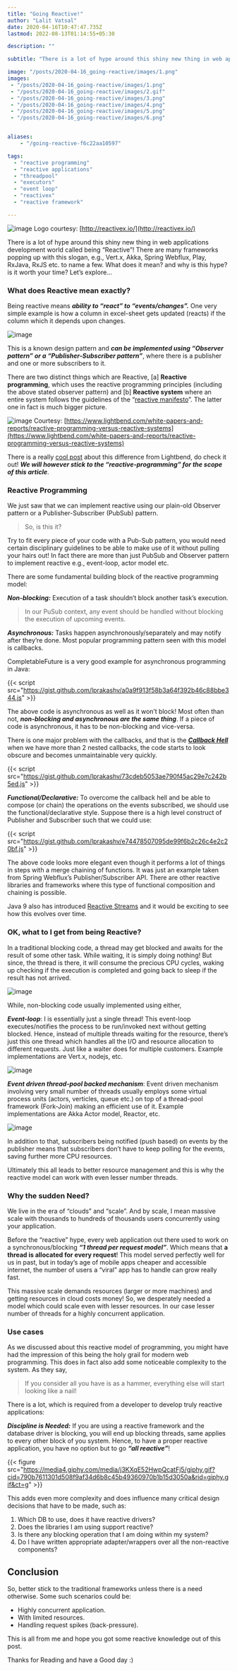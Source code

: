 ```yaml
---
title: "Going Reactive!"
author: "Lalit Vatsal"
date: 2020-04-16T10:47:47.735Z
lastmod: 2022-08-13T01:14:55+05:30

description: ""

subtitle: "There is a lot of hype around this shiny new thing in web applications development world called being “Reactive”! There are many…"

image: "/posts/2020-04-16_going-reactive/images/1.png"
images:
 - "/posts/2020-04-16_going-reactive/images/1.png"
 - "/posts/2020-04-16_going-reactive/images/2.gif"
 - "/posts/2020-04-16_going-reactive/images/3.png"
 - "/posts/2020-04-16_going-reactive/images/4.png"
 - "/posts/2020-04-16_going-reactive/images/5.png"
 - "/posts/2020-04-16_going-reactive/images/6.png"


aliases:
    - "/going-reactive-f6c22aa10597"

tags:
  - "reactive programming"
  - "reactive applications"
  - "threadpool"
  - "executors"
  - "event loop"
  - "reactivex"
  - "reactive framework"

---
```


![image](/posts/2020-04-16_going-reactive/images/1.png#layoutTextWidth)
Logo courtesy: [http://reactivex.io/](http://reactivex.io/)

There is a lot of hype around this shiny new thing in web applications development world called being “Reactive”! There are many frameworks popping up with this slogan, e.g., Vert.x, Akka, Spring Webflux, Play, RxJava, RxJS etc. to name a few. What does it mean? and why is this hype? is it worth your time? Let’s explore…

### What does Reactive mean exactly?

Being reactive means **_ability to “react” to “events/changes”._** One very simple example is how a column in excel-sheet gets updated (reacts) if the column which it depends upon changes.

![image](/posts/2020-04-16_going-reactive/images/2.gif#layoutTextWidth)

This is a known design pattern and **_can be implemented using “Observer pattern” or a “Publisher-Subscriber pattern”_**, where there is a publisher and one or more subscribers to it.

There are two distinct things which are Reactive, [a] **Reactive programming**, which uses the reactive programming principles (including the above stated observer pattern) and [b] **Reactive system** where an entire system follows the guidelines of the “[reactive manifesto](http://www.reactivemanifesto.org/)”. The latter one in fact is much bigger picture.

![image](/posts/2020-04-16_going-reactive/images/3.png#layoutTextWidth)
Courtesy: [https://www.lightbend.com/white-papers-and-reports/reactive-programming-versus-reactive-systems](https://www.lightbend.com/white-papers-and-reports/reactive-programming-versus-reactive-systems)

There is a really [cool post](https://www.lightbend.com/white-papers-and-reports/reactive-programming-versus-reactive-systems) about this difference from Lightbend, do check it out! **_We will however stick to the “reactive-programming” for the scope of this article_**.

### Reactive Programming

We just saw that we can implement reactive using our plain-old Observer pattern or a Publisher-Subscriber (PubSub) pattern.
> So, is this it?

Try to fit every piece of your code with a Pub-Sub pattern, you would need certain disciplinary guidelines to be able to make use of it without pulling your hairs out! In fact there are more than just PubSub and Observer pattern to implement reactive e.g., event-loop, actor model etc.

There are some fundamental building block of the reactive programming model:

**_Non-blocking:_** Execution of a task shouldn’t block another task’s execution.
> In our PuSub context, any event should be handled without blocking the execution of upcoming events.

**_Asynchronous:_** Tasks happen asynchronously/separately and may notify after they’re done. Most popular programming pattern seen with this model is callbacks.

CompletableFuture is a very good example for asynchronous programming in Java:

{{< script src="https://gist.github.com/lprakashv/a0a9f913f58b3a64f392b46c88bbe344.js" >}}

The above code is asynchronous as well as it won’t block! Most often than not, **_non-blocking and asynchronous are the same thing_**. If a piece of code is asynchronous, it has to be non-blocking and vice-versa.

There is one major problem with the callbacks, and that is the [**_Callback Hell_**](http://callbackhell.com/) when we have more than 2 nested callbacks, the code starts to look obscure and becomes unmaintainable very quickly.

{{< script src="https://gist.github.com/lprakashv/73cdeb5053ae790f45ac29e7c242b5ed.js" >}}

**_Functional/Declarative:_** To overcome the callback hell and be able to compose (or chain) the operations on the events subscribed, we should use the functional/declarative style. Suppose there is a high level construct of Publisher and Subscriber such that we could use:

{{< script src="https://gist.github.com/lprakashv/e74478507095de99f6b2c26c4e2c20bf.js" >}}

The above code looks more elegant even though it performs a lot of things in steps with a merge chaining of functions. It was just an example taken from Spring Webflux’s Publisher/Subscriber API. There are other reactive libraries and frameworks where this type of functional composition and chaining is possible.

Java 9 also has introduced [Reactive Streams](https://www.reactive-streams.org/) and it would be exciting to see how this evolves over time.

### OK, what to I get from being Reactive?

In a traditional blocking code, a thread may get blocked and awaits for the result of some other task. While waiting, it is simply doing nothing! But since, the thread is there, it will consume the precious CPU cycles, waking up checking if the execution is completed and going back to sleep if the result has not arrived.

![image](/posts/2020-04-16_going-reactive/images/4.png#layoutTextWidth)

While, non-blocking code usually implemented using either,

**_Event-loop_**: I is essentially just a single thread! This event-loop executes/notifies the process to be run/invoked next without getting blocked. Hence, instead of multiple threads waiting for the resource, there’s just this one thread which handles all the I/O and resource allocation to different requests. Just like a waiter does for multiple customers. Example implementations are Vert.x, nodejs, etc.

![image](/posts/2020-04-16_going-reactive/images/5.png#layoutTextWidth)

**_Event driven thread-pool backed mechanism_**: Event driven mechanism involving very small number of threads usually employs some virtual process units (actors, verticles, queue etc.) on top of a thread-pool framework (Fork-Join) making an efficient use of it. Example implementations are Akka Actor model, Reactor, etc.

![image](/posts/2020-04-16_going-reactive/images/6.png#layoutTextWidth)

In addition to that, subscribers being notified (push based) on events by the publisher means that subscribers don’t have to keep polling for the events, saving further more CPU resources.

Ultimately this all leads to better resource management and this is why the reactive model can work with even lesser number threads.

### Why the sudden Need?

We live in the era of “clouds” and “scale”. And by scale, I mean massive scale with thousands to hundreds of thousands users concurrently using your application.

Before the “reactive” hype, every web application out there used to work on a synchronous/blocking **_“1 thread per request model”_**. Which means that **a thread is allocated for every request**! This model served perfectly well for us in past, but in today’s age of mobile apps cheaper and accessible internet, the number of users a “viral” app has to handle can grow really fast.

This massive scale demands resources (larger or more machines) and getting resources in cloud costs money! So, we desperately needed a model which could scale even with lesser resources. In our case lesser number of threads for a highly concurrent application.

### Use cases

As we discussed about this reactive model of programming, you might have had the impression of this being the holy grail for modern web programming. This does in fact also add some noticeable complexity to the system. As they say,
> If you consider all you have is as a hammer, everything else will start looking like a nail!

There is a lot, which is required from a developer to develop truly reactive applications:

**_Discipline is Needed:_** If you are using a reactive framework and the database driver is blocking, you will end up blocking threads, same applies to every other block of you system. Hence, to have a proper reactive application, you have no option but to go **_“all reactive”_**!

{{< figure src="https://media4.giphy.com/media/j3KXqE52HwpQcatFj5/giphy.gif?cid=790b7611301d508f9af34d6b8c45b49360970b1b15d3050a&rid=giphy.gif&ct=g" >}}

This adds even more complexity and does influence many critical design decisions that have to be made, such as:

1. Which DB to use, does it have reactive drivers?
2. Does the libraries I am using support reactive?
3. Is there any blocking operation that I am doing within my system?
4. Do I have written appropriate adapter/wrappers over all the non-reactive components?

<!--adsense-inarticle-->

## Conclusion

So, better stick to the traditional frameworks unless there is a need otherwise. Some such scenarios could be:

* Highly concurrent application.
* With limited resources.
* Handling request spikes (back-pressure).

This is all from me and hope you got some reactive knowledge out of this post.

Thanks for Reading and have a Good day :)
